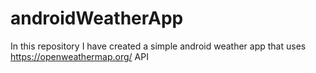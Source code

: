 # androidWeatherApp

In this repository I have created a simple android weather app that uses https://openweathermap.org/ API
